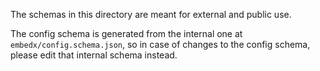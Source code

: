 The schemas in this directory are meant for external and public use.

The config schema is generated from the internal one at
`embedx/config.schema.json`, so in case of changes to the config
schema, please edit that internal schema instead.
